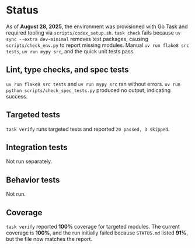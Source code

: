 # Status

As of **August 28, 2025**, the environment was provisioned with Go Task and
required tooling via `scripts/codex_setup.sh`. `task check` fails because
`uv sync --extra dev-minimal` removes test packages, causing
`scripts/check_env.py` to report missing modules. Manual `uv run flake8 src
tests`, `uv run mypy src`, and the quick unit tests pass.

## Lint, type checks, and spec tests
`uv run flake8 src tests` and `uv run mypy src` ran without errors.
`uv run python scripts/check_spec_tests.py` produced no output, indicating
success.

## Targeted tests
`task verify` runs targeted tests and reported `20 passed, 3 skipped`.

## Integration tests
Not run separately.

## Behavior tests
Not run.

## Coverage
`task verify` reported **100%** coverage for targeted modules. The current
coverage is **100%**, and the run initially failed because `STATUS.md` listed
**91%**, but the file now matches the report.
